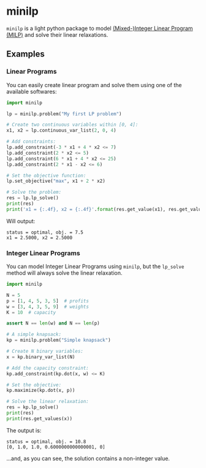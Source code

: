 # minilp

`minilp` is a light python package to model
[(Mixed-)Integer Linear Program (MILP)](https://en.wikipedia.org/wiki/Integer_programming)
and solve their linear relaxations.

## Examples

### Linear Programs

You can easily create linear program and solve them using one of the available softwares:

```python
import minilp

lp = minilp.problem("My first LP problem")

# Create two continuous variables within [0, 4]:
x1, x2 = lp.continuous_var_list(2, 0, 4)

# Add constraints:
lp.add_constraint(-3 * x1 + 4 * x2 <= 7)
lp.add_constraint(2 * x2 <= 5)
lp.add_constraint(6 * x1 + 4 * x2 <= 25)
lp.add_constraint(2 * x1 - x2 <= 6)

# Set the objective function:
lp.set_objective("max", x1 + 2 * x2)

# Solve the problem:
res = lp.lp_solve()
print(res)
print('x1 = {:.4f}, x2 = {:.4f}'.format(res.get_value(x1), res.get_value(x2)))
```

Will output:

```
status = optimal, obj. = 7.5
x1 = 2.5000, x2 = 2.5000
```


### Integer Linear Programs

You can model Integer Linear Programs using `minilp`, but the `lp_solve` method will always
solve the linear relaxation.

```python
import minilp

N = 5
p = [1, 4, 5, 3, 5]  # profits
w = [3, 4, 3, 5, 9]  # weights
K = 10  # capacity

assert N == len(w) and N == len(p)

# A simple knapsack:
kp = minilp.problem("Simple knapsack")

# Create N binary variables:
x = kp.binary_var_list(N)

# Add the capacity constraint:
kp.add_constraint(kp.dot(x, w) <= K)

# Set the objective:
kp.maximize(kp.dot(x, p))

# Solve the linear relaxation:
res = kp.lp_solve()
print(res)
print(res.get_values(x))
```

The output is:

```
status = optimal, obj. = 10.8
[0, 1.0, 1.0, 0.6000000000000001, 0]
```

...and, as you can see, the solution contains a non-integer value.
